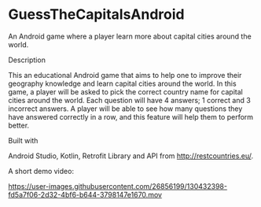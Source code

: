 # GuessTheCapitalsAndroid
An Android game where a player learn more about capital cities around the world.

Description

This an educational Android game that aims to help one to improve their geography knowledge and learn capital cities around the world. In this game, a player will be asked to pick the correct country name for capital cities around the world. Each question will have 4 answers; 1 correct and 3 incorrect answers. A player will be able to see how many questions they have answered correctly in a row, and this feature will help them to perform better. 

Built with

Android Studio, Kotlin, Retrofit Library and API from http://restcountries.eu/.

A short demo video:

https://user-images.githubusercontent.com/26856199/130432398-fd5a7f06-2d32-4bf6-b644-3798147e1670.mov





